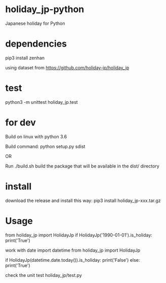 # holiday_jp-python

Japanese holiday for Python

# dependencies
pip3 install zenhan

using dataset from https://github.com/holiday-jp/holiday_jp

# test
python3 -m unittest holiday_jp.test

# for dev
Build on linux with python 3.6

Build command:
python setup.py sdist

OR

Run ./build.sh
build the package that will be available in the dist/ directory

# install

download the release and install this way:
pip3 install holiday_jp-xxx.tar.gz

# Usage

from holiday_jp import HolidayJp
if HolidayJp('1990-01-01').is_holiday:
  print('True')

work with date
import datetime
from holiday_jp import HolidayJp

if HolidayJp(datetime.date.today()).is_holiday:
  print('False')
else:
  print('True')

check the unit test holiday_jp/test.py

